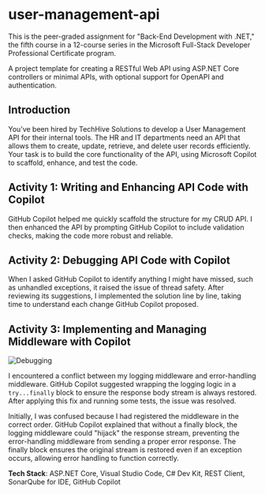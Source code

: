 # user-management-api

This is the peer-graded assignment for "Back-End Development with .NET," the fifth course in a 12-course series in the Microsoft Full-Stack Developer Professional Certificate program.

A project template for creating a RESTful Web API using ASP.NET Core controllers or minimal APIs, with optional support for OpenAPI and authentication.

## Introduction

You’ve been hired by TechHive Solutions to develop a User Management API for their internal tools. The HR and IT departments need an API that allows them to create, update, retrieve, and delete user records efficiently. Your task is to build the core functionality of the API, using Microsoft Copilot to scaffold, enhance, and test the code.

## Activity 1: Writing and Enhancing API Code with Copilot

GitHub Copilot helped me quickly scaffold the structure for my CRUD API. I then enhanced the API by prompting GitHub Copilot to include validation checks, making the code more robust and reliable.

## Activity 2: Debugging API Code with Copilot

When I asked GitHub Copilot to identify anything I might have missed, such as unhandled exceptions, it raised the issue of thread safety. After reviewing its suggestions, I implemented the solution line by line, taking time to understand each change GitHub Copilot proposed.

## Activity 3: Implementing and Managing Middleware with Copilot

![Debugging](https://github.com/user-attachments/assets/adea6c8d-a13a-4321-908d-bdb84e9750f6)

I encountered a conflict between my logging middleware and error-handling middleware. GitHub Copilot suggested wrapping the logging logic in a `try...finally` block to ensure the response body stream is always restored. After applying this fix and running some tests, the issue was resolved.

Initially, I was confused because I had registered the middleware in the correct order. GitHub Copilot explained that without a finally block, the logging middleware could "hijack" the response stream, preventing the error-handling middleware from sending a proper error response. The finally block ensures the original stream is restored even if an exception occurs, allowing error handling to function correctly.

**Tech Stack**: ASP.NET Core, Visual Studio Code, C# Dev Kit, REST Client, SonarQube for IDE, GitHub Copilot
